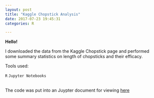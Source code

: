 ```yaml
---
layout: post
title: "Kaggle Chopstick Analysis"
date: 2017-07-23 19:45:31
categories: R

---
```

<div class="manual-post">
  <div class="manual manual-title">
  <strong>Hello!</strong>
  </div>
<p>  <div class="manual-content">

I downloaded the data from the Kaggle Chopstick page and performed some summary statistics on length of chopsticks and their efficacy.<br>

Tools used:<br>

<code>R</code>
<code>Jupyter Notebooks</code><br> 
<br>

</div>
The code was put into an Juypter document for viewing <a href="https://github.com/Nautikus/Kaggle-Chopstick-Ergonomics/blob/master/Analysis.ipynb">here</a>
